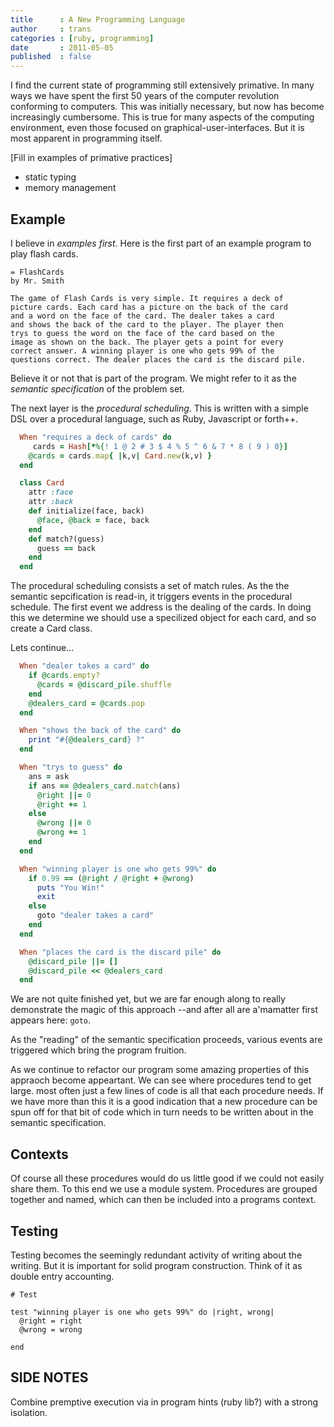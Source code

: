 ```yaml
---
title      : A New Programming Language
author     : trans
categories : [ruby, programming]
date       : 2011-05-05
published  : false
---
```


I find the current state of programming still extensively primative. In many
ways we have spent the first 50 years of the computer revolution conforming
to computers. This was initially necessary, but now has become increasingly
cumbersome. This is true for many aspects of the computing environment, even
those focused on graphical-user-interfaces. But it is most apparent in
programming itself.

[Fill in examples of primative practices]
* static typing
* memory management

## Example

I believe in *examples first*. Here is the first part of an example
program to play flash cards.

    = FlashCards
    by Mr. Smith

    The game of Flash Cards is very simple. It requires a deck of 
    picture cards. Each card has a picture on the back of the card
    and a word on the face of the card. The dealer takes a card
    and shows the back of the card to the player. The player then
    trys to guess the word on the face of the card based on the 
    image as shown on the back. The player gets a point for every
    correct answer. A winning player is one who gets 99% of the
    questions correct. The dealer places the card is the discard pile.
    
Believe it or not that is part of the program. We might refer to it as
the *semantic specification* of the problem set.

The next layer is the *procedural scheduling*. This is written with a simple
DSL over a procedural language, such as Ruby, Javascript or forth++.

```ruby
  When "requires a deck of cards" do
     cards = Hash[*%{! 1 @ 2 # 3 $ 4 % 5 ^ 6 & 7 * 8 ( 9 ) 0}]
    @cards = cards.map{ |k,v| Card.new(k,v) }
  end

  class Card
    attr :face
    attr :back
    def initialize(face, back)
      @face, @back = face, back
    end
    def match?(guess)
      guess == back
    end
  end
```

The procedural scheduling consists a set of match rules. As the the
semantic sepcification is read-in, it triggers events in the procedural
schedule. The first event we address is the dealing of the cards. In doing
this we determine we should use a specilized object for each card, and
so create a Card class.

Lets continue...

```ruby
  When "dealer takes a card" do
    if @cards.empty?
      @cards = @discard_pile.shuffle
    end
    @dealers_card = @cards.pop
  end

  When "shows the back of the card" do
    print "#{@dealers_card} ?"
  end

  When "trys to guess" do
    ans = ask
    if ans == @dealers_card.match(ans)
      @right ||= 0
      @right += 1
    else
      @wrong ||= 0
      @wrong += 1
    end
  end

  When "winning player is one who gets 99%" do
    if 0.99 == (@right / @right + @wrong)
      puts "You Win!"
      exit
    else
      goto "dealer takes a card"
    end
  end

  When "places the card is the discard pile" do
    @discard_pile ||= []
    @discard_pile << @dealers_card
  end
```

We are not quite finished yet, but we are far enough along to really
demonstrate the magic of this approach --and after all are a'mamatter
first appears here: `goto`.

As the "reading" of the semantic specification proceeds, various events
are triggered which bring the program fruition.

As we continue to refactor our program some amazing properties of this appraoch
become appeartant. We can see where procedures tend to get large. most often 
just a few lines of code is all that each procedure needs. If we have more
than this it is a good indication that a new procedure can be spun off
for that bit of code which in turn needs to be written about in the semantic 
specification.

## Contexts

Of course all these procedures would do us little good if we could not
easily share them. To this end we use a module system. Procedures
are grouped together and named, which can then be included into a 
programs context.

## Testing

Testing becomes the seemingly redundant activity of writing about the 
writing. But it is important for solid program construction. Think of it
as double entry accounting.

    # Test 

    test "winning player is one who gets 99%" do |right, wrong|
      @right = right
      @wrong = wrong
      
    end

## SIDE NOTES

Combine premptive execution via in program hints (ruby lib?) with a strong 
isolation.

